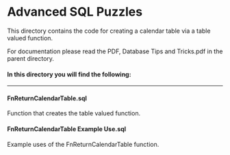 # Advanced SQL Puzzles

This directory contains the code for creating a calendar table via a table valued function. 

For documentation please read the PDF, Database Tips and Tricks.pdf in the parent directory. 

#### In this directory you will find the following:
----

#### FnReturnCalendarTable.sql
Function that creates the table valued function.

#### FnReturnCalendarTable Example Use.sql
Example uses of the FnReturnCalendarTable function.
